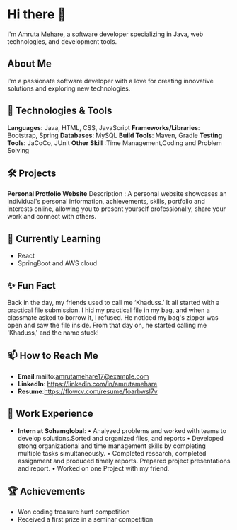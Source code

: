 # Hi there 👋
I'm Amruta Mehare, a software developer specializing in Java, web technologies, and development tools.

## About Me
I'm a passionate software developer with a love for creating innovative solutions and exploring new technologies. 

## 🔧 Technologies & Tools
**Languages**: Java, HTML, CSS, JavaScript
**Frameworks/Libraries**: Bootstrap, Spring
**Databases**: MySQL
**Build Tools**: Maven, Gradle
**Testing Tools**: JaCoCo, JUnit
**Other Skill** :Time Management,Coding and Problem Solving

## 🛠️ Projects
**Personal Protfolio Website**
Description : A personal website showcases an individual's personal information, achievements, skills, portfolio and interests online, allowing you to present yourself professionally, share your work and connect with others.

## 🌱 Currently Learning
- React
- SpringBoot and AWS cloud

## ✨ Fun Fact
Back in the day, my friends used to call me ‘Khaduss.’ It all started with a practical file submission. I hid my practical file in my bag, and when a classmate asked to borrow it, I refused. He noticed my bag's zipper was open and saw the file inside. From that day on, he started calling me 'Khaduss,' and the name stuck!

## 📫 How to Reach Me
- **Email**:mailto:amrutamehare17@example.com
- **LinkedIn**: https://linkedin.com/in/amrutamehare
- **Resume**:https://flowcv.com/resume/1oarbwsl7v
  
## 💼 Work Experience
- **Intern at Sohamglobal**:
• Analyzed problems and worked with teams to develop solutions.Sorted and organized files,
  and reports
• Developed strong organizational and time management skills by completing multiple tasks
  simultaneously.
• Completed research, completed assignment and produced timely reports. Prepared project
  presentations and report.
• Worked on one Project with my friend.

## 🏆 Achievements
- Won coding treasure hunt competition
- Received a first prize in a seminar competition
  
